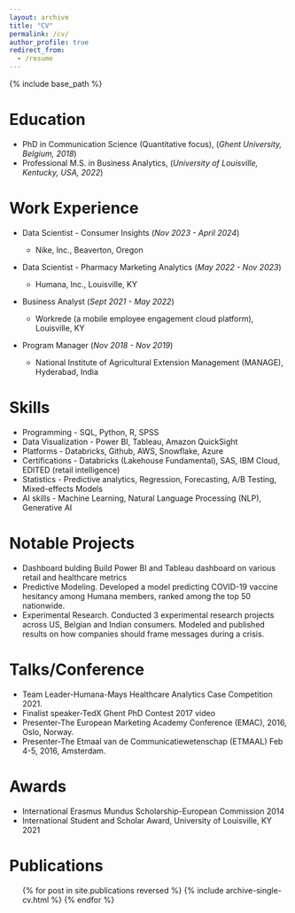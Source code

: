 ```yaml
---
layout: archive
title: "CV"
permalink: /cv/
author_profile: true
redirect_from:
  - /resume
---
```


{% include base_path %}

Education
======
* PhD in Communication Science (Quantitative focus), (_Ghent University, Belgium, 2018_)
* Professional M.S. in Business Analytics, (_University of Louisville, Kentucky, USA, 2022_)

Work Experience
======
* Data Scientist - Consumer Insights                                                      (_Nov 2023 - April 2024_)
  * Nike, Inc., Beaverton, Oregon

* Data Scientist - Pharmacy Marketing Analytics                                           (_May 2022 - Nov 2023_)
  * Humana, Inc., Louisville, KY

* Business Analyst                                                                        (_Sept 2021 - May 2022_)
  * Workrede (a mobile employee engagement cloud platform), Louisville, KY

* Program Manager                                                                         (_Nov 2018 - Nov 2019_)
  * National Institute of Agricultural Extension Management (MANAGE), Hyderabad, India

Skills
======
* Programming - SQL, Python, R, SPSS
* Data Visualization - Power BI, Tableau, Amazon QuickSight
* Platforms - Databricks, Github, AWS, Snowflake, Azure
* Certifications - Databricks (Lakehouse Fundamental), SAS, IBM Cloud, EDITED (retail intelligence)
* Statistics - Predictive analytics, Regression, Forecasting, A/B Testing, Mixed-effects Models
* AI skills - Machine Learning, Natural Language Processing (NLP), Generative AI

Notable Projects
======
* Dashboard bulding Build Power BI and Tableau dashboard on various retail and healthcare metrics
* Predictive Modeling. Developed a model predicting COVID-19 vaccine hesitancy among Humana members, ranked among the top 50 nationwide.
* Experimental Research. Conducted 3 experimental research projects across US, Belgian and Indian consumers. Modeled and published results on how companies should frame messages during a crisis.

Talks/Conference 
======
* Team Leader-Humana-Mays Healthcare Analytics Case Competition 2021.
* Finalist speaker-TedX Ghent PhD Contest 2017 video
* Presenter-The European Marketing Academy Conference (EMAC), 2016, Oslo, Norway.
* Presenter-The Etmaal van de Communicatiewetenschap (ETMAAL) Feb 4-5, 2016, Amsterdam.

Awards
======
* International Erasmus Mundus Scholarship-European Commission 2014
* International Student and Scholar Award, University of Louisville, KY 2021

Publications
======
  <ul>{% for post in site.publications reversed %}
    {% include archive-single-cv.html %}
  {% endfor %}</ul>
